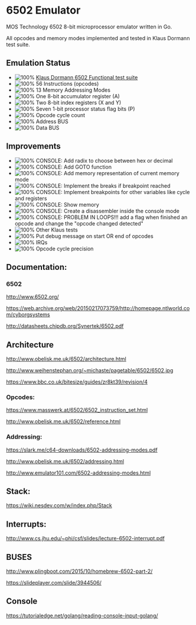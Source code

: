 # 6502 Emulator

MOS Technology 6502 8-bit microprocessor emulator written in Go.

All opcodes and memory modes implemented and tested in Klaus Dormann test suite.

## Emulation Status

* ![100%](https://progress-bar.dev/100) [Klaus Dormann 6502 Functional test suite](https://github.com/Klaus2m5/6502_65C02_functional_tests)
* ![100%](https://progress-bar.dev/100) 56 Instructions (opcodes)
* ![100%](https://progress-bar.dev/100) 13 Memory Addressing Modes
* ![100%](https://progress-bar.dev/100) One 8-bit accumulator register (A)
* ![100%](https://progress-bar.dev/100) Two 8-bit index registers (X and Y)
* ![100%](https://progress-bar.dev/100) Seven 1-bit processor status flag bits (P)
* ![100%](https://progress-bar.dev/100) Opcode cycle count
* ![100%](https://progress-bar.dev/100) Address BUS
* ![100%](https://progress-bar.dev/100) Data BUS


## Improvements

* ![100%](https://progress-bar.dev/0) CONSOLE: Add radix to choose between hex or decimal
* ![100%](https://progress-bar.dev/0) CONSOLE: Add GOTO function
* ![100%](https://progress-bar.dev/0) CONSOLE: Add memory representation of current memory mode
* ![100%](https://progress-bar.dev/0) CONSOLE: Implement the breaks if breakpoint reached
* ![100%](https://progress-bar.dev/0) CONSOLE: Implement breakpoints for other variables like cycle and registers
* ![100%](https://progress-bar.dev/0) CONSOLE: Show memory
* ![100%](https://progress-bar.dev/25) CONSOLE: Create a disassembler inside the console mode
* ![100%](https://progress-bar.dev/0) CONSOLE: PROBLEM IN LOOPS!!! add a flag when finished an opcode and change the "opcode changed detected"
* ![100%](https://progress-bar.dev/0) Other Klaus tests
* ![100%](https://progress-bar.dev/0) Put debug message on start OR end of opcodes
* ![100%](https://progress-bar.dev/0) IRQs
* ![100%](https://progress-bar.dev/0) Opcode cycle precision


## Documentation:

### 6502

http://www.6502.org/

https://web.archive.org/web/20150217073759/http://homepage.ntlworld.com/cyborgsystems

http://datasheets.chipdb.org/Synertek/6502.pdf

## Architecture

http://www.obelisk.me.uk/6502/architecture.html

http://www.weihenstephan.org/~michaste/pagetable/6502/6502.jpg

https://www.bbc.co.uk/bitesize/guides/zr8kt39/revision/4


### Opcodes:

https://www.masswerk.at/6502/6502_instruction_set.html

http://www.obelisk.me.uk/6502/reference.html

### Addressing:

https://slark.me/c64-downloads/6502-addressing-modes.pdf

http://www.obelisk.me.uk/6502/addressing.html

http://www.emulator101.com/6502-addressing-modes.html

## Stack:

https://wiki.nesdev.com/w/index.php/Stack

## Interrupts:

http://www.cs.jhu.edu/~phi/csf/slides/lecture-6502-interrupt.pdf


## BUSES

http://www.plingboot.com/2015/10/homebrew-6502-part-2/

https://slideplayer.com/slide/3944506/

## Console

https://tutorialedge.net/golang/reading-console-input-golang/





 

